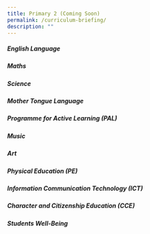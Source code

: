 ```yaml
---
title: Primary 2 (Coming Soon)
permalink: /curriculum-briefing/
description: ""
---
```


##### English Language


##### Maths


##### Science


##### Mother Tongue Language


##### Programme for Active Learning (PAL)


##### Music


##### Art


##### Physical Education (PE)


##### Information Communication Technology (ICT)


##### Character and Citizenship Education (CCE)


##### Students Well-Being